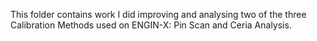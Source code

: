 This folder contains work I did improving and analysing two of the three Calibration Methods used on ENGIN-X: Pin Scan and Ceria Analysis.
